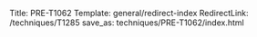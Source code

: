 Title: PRE-T1062
Template: general/redirect-index
RedirectLink: /techniques/T1285
save_as: techniques/PRE-T1062/index.html